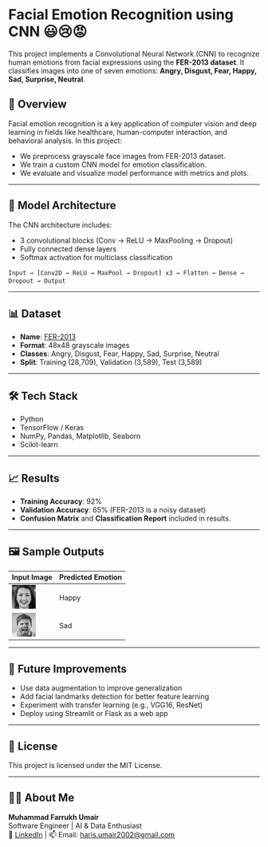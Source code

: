 # Facial Emotion Recognition using CNN 😃😢😡

This project implements a Convolutional Neural Network (CNN) to recognize human emotions from facial expressions using the **FER-2013 dataset**. It classifies images into one of seven emotions: **Angry, Disgust, Fear, Happy, Sad, Surprise, Neutral**.

## 📌 Overview

Facial emotion recognition is a key application of computer vision and deep learning in fields like healthcare, human-computer interaction, and behavioral analysis. In this project:

- We preprocess grayscale face images from FER-2013 dataset.
- We train a custom CNN model for emotion classification.
- We evaluate and visualize model performance with metrics and plots.

---

## 🧠 Model Architecture

The CNN architecture includes:

- 3 convolutional blocks (Conv → ReLU → MaxPooling → Dropout)
- Fully connected dense layers
- Softmax activation for multiclass classification

```text
Input → [Conv2D → ReLU → MaxPool → Dropout] x3 → Flatten → Dense → Dropout → Output
```

---

## 📊 Dataset

- **Name**: [FER-2013](https://www.kaggle.com/datasets/msambare/fer2013)
- **Format**: 48x48 grayscale images
- **Classes**: Angry, Disgust, Fear, Happy, Sad, Surprise, Neutral
- **Split**: Training (28,709), Validation (3,589), Test (3,589)

---

## 🛠️ Tech Stack

- Python
- TensorFlow / Keras
- NumPy, Pandas, Matplotlib, Seaborn
- Scikit-learn

---

## 📈 Results

- **Training Accuracy**: 92%
- **Validation Accuracy**: 65% (FER-2013 is a noisy dataset)
- **Confusion Matrix** and **Classification Report** included in results.

---

## 🖼️ Sample Outputs

| Input Image | Predicted Emotion |
|-------------|--------------------|
| ![sample1](assets/im1.png) | Happy |
| ![sample2](assets/im2.png) | Sad   |

---

## 🔮 Future Improvements

- Use data augmentation to improve generalization
- Add facial landmarks detection for better feature learning
- Experiment with transfer learning (e.g., VGG16, ResNet)
- Deploy using Streamlit or Flask as a web app

---

## 📜 License

This project is licensed under the MIT License.

---

## 🙋‍♂️ About Me

**Muhammad Farrukh Umair**  
Software Engineer | AI & Data Enthusiast  
🔗 [LinkedIn](https://www.linkedin.com/in/muhammad-farrukh-umair/) | 📫 Email: haris.umair2002@gmail.com
